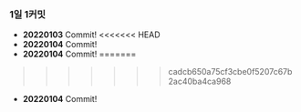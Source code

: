### **1일 1커밋**

- **20220103** Commit!
<<<<<<< HEAD
- **20220104** Commit!
- **20220104** Commit!
=======

>>>>>>> cadcb650a75cf3cbe0f5207c67b2ac40ba4ca968
- **20220104** Commit!
